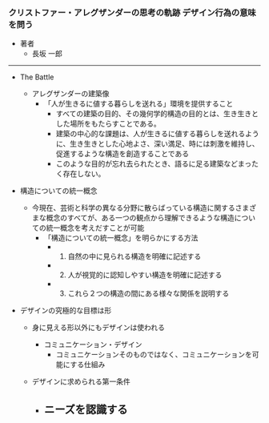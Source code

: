 ### クリストファー・アレグザンダーの思考の軌跡 デザイン行為の意味を問う

- 著者
    - 長坂 一郎



---

- The Battle
    - アレグザンダーの建築像
        - 「人が生きるに値する暮らしを送れる」環境を提供すること
            - すべての建築の目的、その幾何学的構造の目的とは、生き生きとした場所をもたらすことである。
            - 建築の中心的な課題は、人が生きるに値する暮らしを送れるように、生き生きとした心地よさ、深い満足、時には刺激を維持し、促進するような構造を創造することである
            - このような目的が忘れ去られたとき、語るに足る建築などまったく存在しない。



- 構造についての統一概念
    - 今現在、芸術と科学の異なる分野に散らばっている構造に関するさまざまな概念のすべてが、ある一つの観点から理解できるような構造についての統一概念を考えだすことが可能
        - 「構造についての統一概念」を明らかにする方法
            - 1. 自然の中に見られる構造を明確に記述する
            - 2. 人が視覚的に認知しやすい構造を明確に記述する
            - 3. これら２つの構造の間にある様々な関係を説明する


- デザインの究極的な目標は形
    - 身に見える形以外にもデザインは使われる
        - コミュニケーション・デザイン
            - コミュニケーションそのものではなく、コミュニケーションを可能にする仕組み

    - デザインに求められる第一条件
        - ニーズを認識する
            - 
